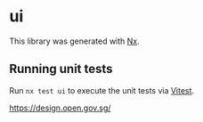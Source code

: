 # ui

This library was generated with [Nx](https://nx.dev).

## Running unit tests

Run `nx test ui` to execute the unit tests via [Vitest](https://vitest.dev/).

https://design.open.gov.sg/
